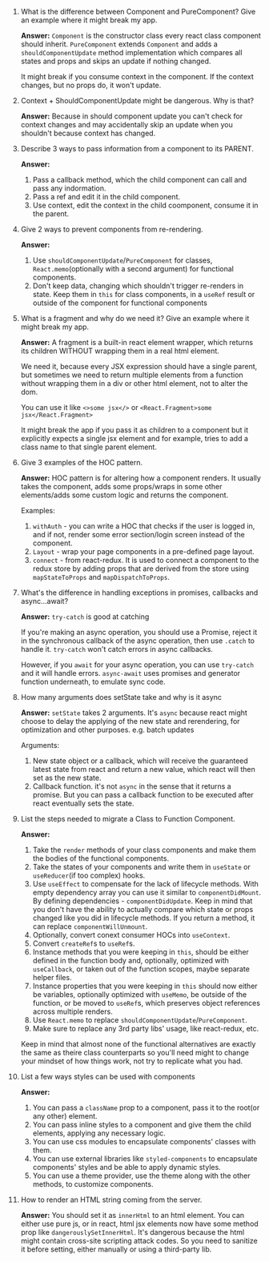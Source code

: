 1. What is the difference between Component and PureComponent?
   Give an example where it might break my app.<p>**Answer:**
   `Component` is the constructor class every react class component should inherit.
   `PureComponent` extends `Component` and adds a `shouldComponentUpdate` method implementation which compares all states and props and skips an update if nothing changed.

   It might break if you consume context in the component. If the context changes, but no props do, it won't update.</p>

2. Context + ShouldComponentUpdate might be dangerous. Why is
   that?<p>**Answer:**
   Because in should component update you can't check for context changes and may accidentally skip an update when you shouldn't because context has changed.</p>
3. Describe 3 ways to pass information from a component to its
   PARENT.<p>**Answer:**
   1. Pass a callback method, which the child component can call and pass any indormation.
   2. Pass a ref and edit it in the child component.
   3. Use context, edit the context in the child coomponent, consume it in the parent.</p>
4. Give 2 ways to prevent components from re-rendering.<p>**Answer:**
   1. Use `shouldComponentUpdate`/`PureComponent` for classes, `React.memo`(optionally with a second argument) for functional components.
   2. Don't keep data, changing which shouldn't trigger re-renders in state. Keep them in `this` for class components, in a `useRef` result or outside of the component for functional components
   </p>
5. What is a fragment and why do we need it? Give an example where it might break my app.<p>**Answer:**
   A fragment is a built-in react element wrapper, which returns its children WITHOUT wrapping them in a real html element.

   We need it, because every JSX expression should have a single parent, but sometimes we need to return multiple elements from a function without wrapping them in a div or other html element, not to alter the dom.

   You can use it like `<>some jsx</>` or `<React.Fragment>some jsx</React.Fragment>`

   It might break the app if you pass it as children to a component but it explicitly expects a single jsx element and for example, tries to add a class name to that single parent element.
   </p>

6. Give 3 examples of the HOC pattern.<p>**Answer:**
   HOC pattern is for altering how a component renders. It usually takes the component, adds some props/wraps in some other elements/adds some custom logic and returns the component.

   Examples:

   1. `withAuth` - you can write a HOC that checks if the user is logged in, and if not, render some error section/login screen instead of the component.
   2. `Layout` - wrap your page components in a pre-defined page layout.
   3. `connect` - from react-redux. It is used to connect a component to the redux store by adding props that are derived from the store using `mapStateToProps` and `mapDispatchToProps`.
   </p>

7. What's the difference in handling exceptions in promises,
   callbacks and async...await?<p>**Answer:**
   `try-catch` is good at catching

   If you're making an async operation, you should use a Promise, reject it in the synchronous callback of the async operation, then use `.catch` to handle it. `try-catch` won't catch errors in async callbacks.

   However, if you `await` for your async operation, you can use `try-catch` and it will handle errors. `async-await` uses promises and generator function underneath, to emulate sync code.
   </p>

8. How many arguments does setState take and why is it async<p>**Answer:**
   `setState` takes 2 arguments. It's `async` because react might choose to delay the applying of the new state and rerendering, for optimization and other purposes. e.g. batch updates

   Arguments:

   1. New state object or a callback, which will receive the guaranteed latest state from react and return a new value, which react will then set as the new state.
   2. Callback function. it's not `async` in the sense that it returns a promise. But you can pass a callback function to be executed after react eventually sets the state.
   </p>

9. List the steps needed to migrate a Class to Function
   Component.<p>**Answer:**

   1. Take the `render` methods of your class components and make them the bodies of the functional components.
   2. Take the states of your components and write them in `useState` or `useReducer`(if too complex) hooks.
   3. Use `useEffect` to compensate for the lack of lifecycle methods. With empty dependency array you can use it similar to `componentDidMount`. By defining dependencies - `componentDidUpdate`. Keep in mind that you don't have the ability to actually compare which state or props changed like you did in lifecycle methods. If you return a method, it can replace `componentWillUnmount`.
   4. Optionally, convert conext consumer HOCs into `useContext`.
   5. Convert `createRef`s to `useRef`s.
   6. Instance methods that you were keeping in `this`, should be either defined in the function body and, optionally, optimized with `useCallback`, or taken out of the function scopes, maybe separate helper files.
   7. Instance properties that you were keeping in `this` should now either be variables, optionally optimized with `useMemo`, be outside of the function, or be moved to `useRef`s, which preserves object references across multiple renders.
   8. Use `React.memo` to replace `shouldComponentUpdate`/`PureComponent`.
   9. Make sure to replace any 3rd party libs' usage, like react-redux, etc.

   Keep in mind that almost none of the functional alternatives are exactly the same as theire class counterparts so you'll need might to change your mindset of how things work, not try to replicate what you had.
   </p>

10. List a few ways styles can be used with components<p>**Answer:**

    1. You can pass a `className` prop to a component, pass it to the root(or any other) element.
    2. You can pass inline styles to a component and give them the child elements, applying any necessary logic.
    3. You can use css modules to encapsulate components' classes with them.
    4. You can use external libraries like `styled-components` to encapsulate components' styles and be able to apply dynamic styles.
    5. You can use a theme provider, use the theme along with the other methods, to customize components.</p>

11. How to render an HTML string coming from the server.<p>**Answer:**
    You should set it as `innerHtml` to an html element. You can either use pure js, or in react, html jsx elements now have some method prop like `dangerouslySetInnerHtml`. It's dangerous because the html might contain cross-site scripting attack codes. So you need to sanitize it before setting, either manually or using a third-party lib.</p>
